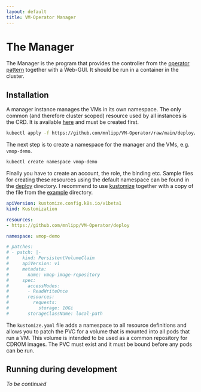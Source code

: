 ```yaml
---
layout: default
title: VM-Operator Manager
---
```


# The Manager

The Manager is the program that provides the controller from the
[operator pattern](https://github.com/cncf/tag-app-delivery/blob/eece8f7307f2970f46f100f51932db106db46968/operator-wg/whitepaper/Operator-WhitePaper_v1-0.md#operator-components-in-kubernetes)
together with a Web-GUI. It should be run in a container in the cluster. 

## Installation

A manager instance manages the VMs in its own namespace. The only
common (and therefore cluster scoped) resource used by all instances
is the CRD. It is available 
[here](https://github.com/mnlipp/VM-Operator/raw/main/deploy/crds/vms-crd.yaml)
and must be created first.

```sh
kubectl apply -f https://github.com/mnlipp/VM-Operator/raw/main/deploy/crds/vms-crd.yaml
```

The next step is to create a namespace for the manager and the VMs, e.g. 
`vmop-demo`.

```sh
kubectl create namespace vmop-demo
```

Finally you have to create an account, the role, the binding etc. Sample 
files for creating these resources using the default namespace can be found 
in the [deploy](https://github.com/mnlipp/VM-Operator/tree/main/deploy)
directory. I recommend to use 
[kustomize](https://kubernetes.io/docs/tasks/manage-kubernetes-objects/kustomization/) together with a copy of the file from the 
[example](https://github.com/mnlipp/VM-Operator/tree/main/example) directory.

```yaml
apiVersion: kustomize.config.k8s.io/v1beta1
kind: Kustomization

resources:
- https://github.com/mnlipp/VM-Operator/deploy

namespace: vmop-demo

# patches:
# - patch: |-
#     kind: PersistentVolumeClaim
#     apiVersion: v1
#     metadata:
#       name: vmop-image-repository
#     spec:
#       accessModes:
#       - ReadWriteOnce
#       resources:
#         requests:
#           storage: 10Gi
#       storageClassName: local-path
```

The `kustomize.yaml` file adds a namespace to all resource definitions and
allows you to patch the PVC for a volume that is mounted into all pods 
that run a VM. This volume is intended to be used as a common repository
for CDROM images. The PVC must exist and it must be bound before any 
pods can be run.

## Running during development

*To be continued*